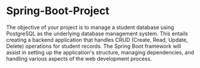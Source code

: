 # Spring-Boot-Project
The objective of your project is to manage a student database using PostgreSQL as the underlying database management system. 
This entails creating a backend application that handles CRUD (Create, Read, Update, Delete) operations for student records. 
The Spring Boot framework will assist in setting up the application's structure, managing dependencies, and handling various aspects of the web development process.
